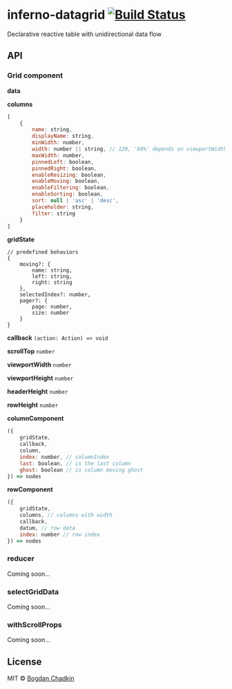 # inferno-datagrid [![Build Status][travis-img]][travis]

[travis-img]: https://travis-ci.org/TrySound/inferno-datagrid.svg
[travis]: https://travis-ci.org/TrySound/inferno-datagrid

Declarative reactive table with unidirectional data flow

## API

### Grid component

**data**

**columns**

```js
[
    {
        name: string,
        displayName: string,
        minWidth: number,
        width: number || string, // 120, '60%' depends on viewportWidth
        maxWidth: number,
        pinnedLeft: boolean,
        pinnedRight: boolean,
        enableResizing: boolean,
        enableMoving: boolean,
        enableFiltering: boolean,
        enableSorting: boolean,
        sort: null | 'asc' | 'desc',
        placeholder: string,
        filter: string
    }
]
```

**gridState**

```
// predefined behaviors
{
    moving?: {
        name: string,
        left: string,
        right: string
    },
    selectedIndex?: number,
    pager?: {
        page: number,
        size: number
    }
}
```

**callback** `(action: Action) => void`

**scrollTop** `number`

**viewportWidth** `number`

**viewportHeight** `number`

**headerHeight** `number`

**rowHeight** `number`

**columnComponent**

```js
({
    gridState,
    callback,
    column,
    index: number, // columnIndex
    last: boolean, // is the last column
    ghost: boolean // is column moving ghost
}) => nodes
```

**rowComponent**

```js
({
    gridState,
    columns, // columns with width
    callback,
    datum, // row data
    index: number // row index
}) => nodes
```

### reducer

Coming soon...

### selectGridData

Coming soon...

### withScrollProps

Coming soon...

## License

MIT © [Bogdan Chadkin](mailto:trysound@yandex.ru)
